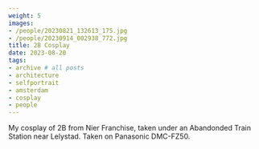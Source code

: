 ```yaml
---
weight: 5
images:
- /people/20230821_132613_175.jpg
- /people/20230914_002938_772.jpg
title: 2B Cosplay
date: 2023-08-20
tags:
- archive # all posts
- architecture
- selfportrait
- amsterdam
- cosplay
- people
---
```


My cosplay of 2B from Nier Franchise, taken under an Abandonded Train Station near Lelystad. Taken on Panasonic DMC-FZ50.

